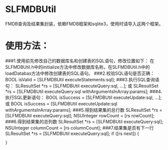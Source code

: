 SLFMDBUtil
==========
FMDB查询及结果集封装，依赖FMDB框架和sqlite3，使用时请导入这两个框架。
    
使用方法：
==========
###1.使用前先修改自己的数据库名和创建表的SQL语句，修改位置如下：
    在SLFMDBUtil.h中的initialize方法中修改数据库名称，在SLFMDBUtil.h中的loadDatabas方法中修改创建表的SQL语句。
###2.校验SQL语句是否正确：
    BOOL isValid = [SLFMDBUtil executeStatements:sql];
###3.执行SQL查询语句：
    SLResultSet *rs = [SLFMDBUtil executeQuery:sql, ...];
    或
    SLResultSet *rs = [SLFMDBUtil executeQuery:sql withArgumentsInArray:params];
###4.执行SQL更新语句：
    BOOL isSuccess = [SLFMDBUtil executeUpdate:sql, ...];
    或
    BOOL isSuccess = [SLFMDBUtil executeUpdate:sql withArgumentsInArray:params];
###5.得到结果集的总行数
    SLResultSet *rs = [SLFMDBUtil executeQuery:sql];
    NSUInteger rowCount = [rs rowCount];
###6.得到结果集的总列数
    SLResultSet *rs = [SLFMDBUtil executeQuery:sql];
    NSUInteger columnCount = [rs columnCount];
###7.结果集是否有下一行
    SLResultSet *rs = [SLFMDBUtil executeQuery:sql];
    if ([rs next]) {
        
    }
